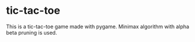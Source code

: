 # tic-tac-toe
This is a tic-tac-toe game made with pygame. Minimax algorithm with alpha beta pruning is used.
